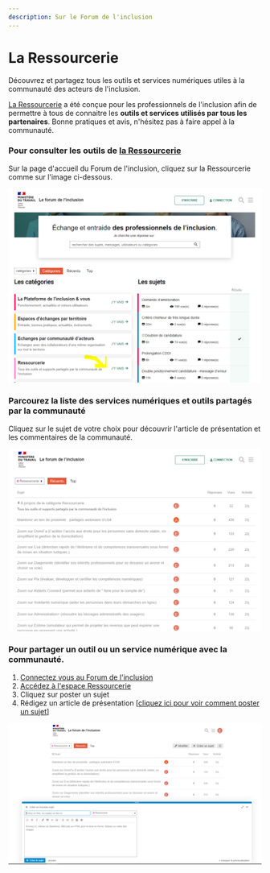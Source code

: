 ```yaml
---
description: Sur le Forum de l'inclusion
---
```


# La Ressourcerie

Découvrez et partagez tous les outils et services numériques utiles à la communauté des acteurs de l'inclusion.

[La Ressourcerie](https://forum.inclusion.beta.gouv.fr/c/ressourcerie/46) a été conçue pour les professionnels de l'inclusion afin de permettre à tous de connaitre les **outils et services utilisés par tous les partenaires**. Bonne pratiques et avis, n'hésitez pas à faire appel à la communauté.

### Pour consulter les outils de [la Ressourcerie](https://forum.inclusion.beta.gouv.fr/c/ressourcerie/46)

Sur la page d'accueil du Forum de l'inclusion, cliquez sur la Ressourcerie comme sur l'image ci-dessous.

![](../.gitbook/assets/image%20%2826%29.png)



### Parcourez la liste des services numériques et outils partagés par la communauté

Cliquez sur le sujet de votre choix pour découvrir l'article de présentation et les commentaires de la communauté.

![](../.gitbook/assets/image%20%2827%29.png)





### Pour partager un outil ou un service numérique avec la communauté.

1. [Connectez vous au Forum de l'inclusion](https://forum.inclusion.beta.gouv.fr/)
2. [Accédez à l'espace Ressourcerie](https://forum.inclusion.beta.gouv.fr/c/ressourcerie/46)
3. Cliquez sur poster un sujet
4. Rédigez un article de présentation \[[cliquez ici pour voir comment poster un sujet](postez-un-sujet.md)\]

![](../.gitbook/assets/image%20%2825%29.png)

